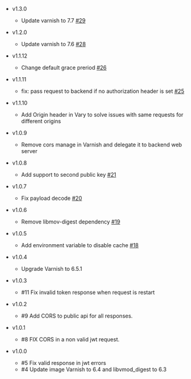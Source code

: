 * v1.3.0
	* Update varnish to 7.7  [#29](https://github.com/opositatest/varnish-jwt/pull/29)

* v1.2.0
	* Update varnish to 7.6  [#28](https://github.com/opositatest/varnish-jwt/pull/28)

* v1.1.12
	* Change default grace preriod [#26](https://github.com/opositatest/varnish-jwt/pull/26)

* v1.1.11
	* fix: pass request to backend if no authorization header is set [#25](https://github.com/opositatest/varnish-jwt/pull/25)

* v1.1.10
	* Add Origin header in Vary to solve issues with same requests for different origins

* v1.0.9
	* Remove cors manage in Varnish and delegate it to backend web server

* v1.0.8
	* Add support to second public key [#21](https://github.com/opositatest/varnish-jwt/pull/21)

* v1.0.7
	* Fix payload decode [#20](https://github.com/opositatest/varnish-jwt/pull/20)

* v1.0.6
	* Remove libmov-digest dependency [#19](https://github.com/opositatest/varnish-jwt/pull/19)

* v1.0.5
	* Add environment variable to disable cache [#18](https://github.com/opositatest/varnish-jwt/pull/18)

* v1.0.4
	* Upgrade Varnish to 6.5.1

* v1.0.3
	* #11 Fix invalid token response when request is restart

* v1.0.2
	* #9 Add CORS to public api for all responses.	

* v1.0.1
	* #8 FIX CORS in a non valid jwt request.	

* v1.0.0
	* #5 Fix valid response in jwt errors
	* #4 Update image Varnish to 6.4 and libvmod_digest to 6.3
